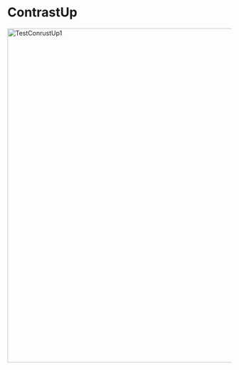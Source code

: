 # ContrastUp
 
<img width="750" alt="TestConrustUp1" src="https://github.com/user-attachments/assets/a2dba583-6961-40dc-a5b0-9070d9986cdd">
